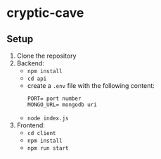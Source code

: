 # cryptic-cave

## Setup

1. Clone the repository
2. Backend:  
    - `npm install`
    - `cd api`
    - create a `.env` file with the following content:
        ```
        PORT= port number
        MONGO_URL= mongodb uri
        ```
    - `node index.js`
3. Frontend:
    - `cd client`
    - `npm install`
    - `npm run start`